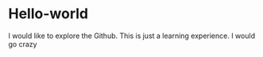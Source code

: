 # Hello-world
I would like to explore the Github. This is just a learning experience. 
I would go crazy
